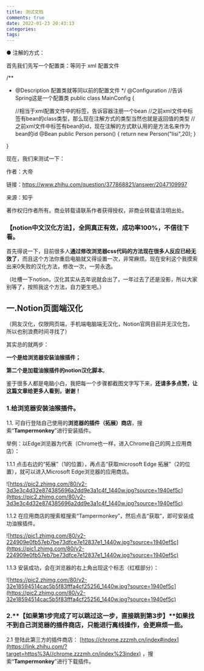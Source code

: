 ```yaml
---
title: 测试文档
comments: true
date: 2022-01-23 20:43:13
categories:
tags:
---
```

● 注解的方式：

首先我们先写一个配置类：等同于 xml 配置文件

/**
 * @Description 配置类就等同以前的配置文件
 */
@Configuration //告诉Spring这是一个配置类
public class MainConfig {

    //相当于xml配置文件中的<bean>标签，告诉容器注册一个bean
    //之前xml文件中<bean>标签有bean的class类型，那么现在注解方式的类型当然也就是返回值的类型
    //之前xml文件中<bean>标签有bean的id，现在注解的方式默认用的是方法名来作为bean的id
    @Bean
    public Person person() {
        return new Person("lisi",20);
    }

}

现在，我们来测试一下：

作者：大帝

链接：https://www.zhihu.com/question/377868821/answer/2047109997

来源：知乎

著作权归作者所有。商业转载请联系作者获得授权，非商业转载请注明出处。

### 【notion中文汉化方法】，全网真正有效，成功率100%，不信往下看。

首先得说一下，目前很多人**通过修改浏览器css代码的方法现在很多人反应已经无效了**，而且这个方法你重启电脑就又得设置一次，非常麻烦。现在安利这个我摸索出来0失败的汉化方法，修改一次，一劳永逸。

（吐槽一下notion，汉化其实从去年说就会出了，一年过去了还是没影，所以大家别等了，按照我这个方法，自力更生吧。）

## 一.Notion页面端汉化

（网友汉化，仅限网页端，手机端电脑端无汉化，Notion官网目前并无汉化包，所以也别浪费时间寻找了）

其实总的就两步：

**一个是给浏览器安装油猴插件；**

**第二个是加载油猴插件的notion汉化脚本**。

鉴于很多人都是电脑小白，我把每一个步骤都截图文字写下来，**还请多多点赞，让这篇文章给更多人看到，谢谢！**

### **1.给浏览器安装油猴插件。**

1.1. 可自行登陆自己使用的**浏览器的插件（拓展）商店**，搜索“**Tampermonkey**”进行安装插件。

举例：以Edge浏览器为代表（Chrome也一样，进入Chrome自己的网上应用商店）：

1.1.1 点击右边的“拓展”（1的位置），再点击“获取microsoft Edge 拓展”（2的位置），就可以进入Microsoft Edge浏览器的应用商店。

![https://pic2.zhimg.com/80/v2-3d3e3c4d32e874385696a2dd9e3a1c4f_1440w.jpg?source=1940ef5c](https://pic2.zhimg.com/80/v2-3d3e3c4d32e874385696a2dd9e3a1c4f_1440w.jpg?source=1940ef5c)

1.1.2 在应用商店的搜索框搜索“Tampermonkey”，然后点击“获取”，即可安装成功油猴插件。

![https://pic1.zhimg.com/80/v2-224909e0fb57eb7be73dfce7e12837e1_1440w.jpg?source=1940ef5c](https://pic1.zhimg.com/80/v2-224909e0fb57eb7be73dfce7e12837e1_1440w.jpg?source=1940ef5c)

1.1.3 安装成功，会在浏览器的右上角出现这个标志（红框部分）：

![https://pic2.zhimg.com/80/v2-32e18594514cac5b5f83fffa4cf25256_1440w.jpg?source=1940ef5c](https://pic2.zhimg.com/80/v2-32e18594514cac5b5f83fffa4cf25256_1440w.jpg?source=1940ef5c)

### 2.**【如果第1步完成了可以跳过这一步，直接跳到第3步】**如果找不到自己浏览器的插件商店，只能进行离线操作，会更麻烦一些。

2.1 登陆此第三方的插件商店： [https://chrome.zzzmh.cn/index#index](https://link.zhihu.com/?target=https%3A//chrome.zzzmh.cn/index%23index) ，搜索“**Tampermonkey**”进行下载插件。